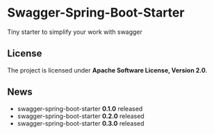 # Swagger-Spring-Boot-Starter

Tiny starter to simplify your work with swagger

## License
The project is licensed under **Apache Software License, Version 2.0**.

## News
* swagger-spring-boot-starter **0.1.0** released
* swagger-spring-boot-starter **0.2.0** released
* swagger-spring-boot-starter **0.3.0** released


